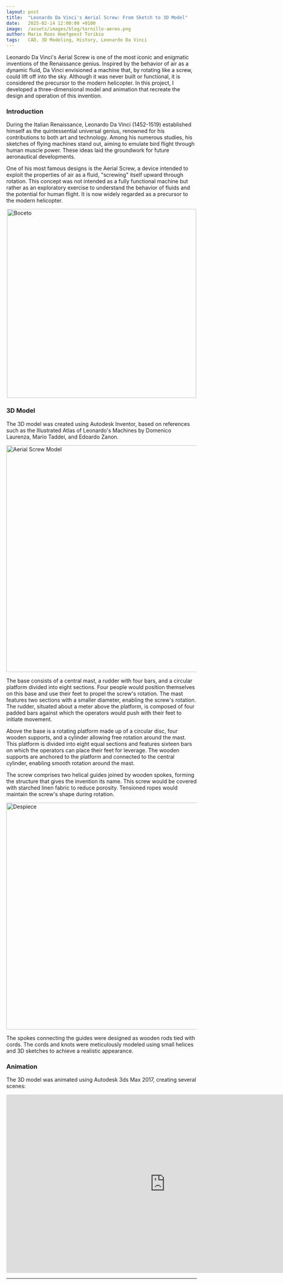 ```yaml
---
layout: post
title:  "Leonardo Da Vinci's Aerial Screw: From Sketch to 3D Model"
date:   2025-02-14 12:00:00 +0100
image:  /assets/images/blog/tornillo-aereo.png
author: Mario Roos Hoefgeest Toribio
tags:   CAD, 3D Modeling, History, Leonardo Da Vinci
---
```



Leonardo Da Vinci's Aerial Screw is one of the most iconic and enigmatic inventions of the Renaissance genius. Inspired by the behavior of air as a dynamic fluid, Da Vinci envisioned a machine that, by rotating like a screw, could lift off into the sky. Although it was never built or functional, it is considered the precursor to the modern helicopter. In this project, I developed a three-dimensional model and animation that recreate the design and operation of this invention.

### Introduction
During the Italian Renaissance, Leonardo Da Vinci (1452-1519) established himself as the quintessential universal genius, renowned for his contributions to both art and technology. Among his numerous studies, his sketches of flying machines stand out, aiming to emulate bird flight through human muscle power. These ideas laid the groundwork for future aeronautical developments.

One of his most famous designs is the Aerial Screw, a device intended to exploit the properties of air as a fluid, "screwing" itself upward through rotation. This concept was not intended as a fully functional machine but rather as an exploratory exercise to understand the behavior of fluids and the potential for human flight. It is now widely regarded as a precursor to the modern helicopter.

<img src="/me/assets/images/blog/boceto_tornillo.jpg" alt="Boceto" height="500" style="display: block; margin: 0 auto;">


### 3D Model
The 3D model was created using Autodesk Inventor, based on references such as the Illustrated Atlas of Leonardo's Machines by Domenico Laurenza, Mario Taddei, and Edoardo Zanon.

<img src="/me/assets/images/blog/dos_partes.png" alt="Aerial Screw Model" height="600" style="display: block; margin: 0 auto;">


The base consists of a central mast, a rudder with four bars, and a circular platform divided into eight sections. Four people would position themselves on this base and use their feet to propel the screw's rotation. The mast features two sections with a smaller diameter, enabling the screw's rotation. The rudder, situated about a meter above the platform, is composed of four padded bars against which the operators would push with their feet to initiate movement.


Above the base is a rotating platform made up of a circular disc, four wooden supports, and a cylinder allowing free rotation around the mast. This platform is divided into eight equal sections and features sixteen bars on which the operators can place their feet for leverage. The wooden supports are anchored to the platform and connected to the central cylinder, enabling smooth rotation around the mast.


The screw comprises two helical guides joined by wooden spokes, forming the structure that gives the invention its name. This screw would be covered with starched linen fabric to reduce porosity. Tensioned ropes would maintain the screw's shape during rotation.


<img src="/me/assets/images/blog/despiece_general.png" alt="Despiece" height="600" style="display: block; margin: 0 auto;">


The spokes connecting the guides were designed as wooden rods tied with cords. The cords and knots were meticulously modeled using small helices and 3D sketches to achieve a realistic appearance.

### Animation
The 3D model was animated using Autodesk 3ds Max 2017, creating several scenes:

<iframe width="840" height="472" src="https://www.youtube.com/embed/PTQLWKeWPA0" frameborder="0" allowfullscreen style="display: block; margin: 0 auto;"></iframe>




---
